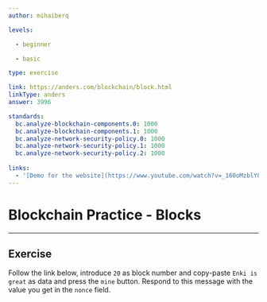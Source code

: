 ```yaml
---
author: mihaiberq

levels:

  - beginner

  - basic

type: exercise

link: https://anders.com/blockchain/block.html
linkType: anders
answer: 3996

standards:
  bc.analyze-blockchain-components.0: 1000
  bc.analyze-blockchain-components.1: 1000
  bc.analyze-network-security-policy.0: 1000
  bc.analyze-network-security-policy.1: 1000  
  bc.analyze-network-security-policy.2: 1000 
   
links:
  - '[Demo for the website](https://www.youtube.com/watch?v=_160oMzblY8){video}'
---
```


# Blockchain Practice - Blocks

---
## Exercise

Follow the link below, introduce `20` as block number and copy-paste `Enki is great` as data and press the `mine` button. Respond to this message with the value you get in the `nonce` field.